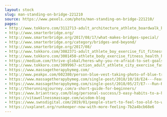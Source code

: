 ```yaml
---
layout: stock
slug: man-standing-on-bridge-221210
source: https://www.pexels.com/photo/man-standing-on-bridge-221210/
pages:
- http://www.tokkoro.com/3112713-adult_architecture_athlete_boardwalk_bridge_daytime_exercise_fit_fitness_footbridge_health_man_outdoors_person_railings_recreation_run_runner_shoes_sport_stretching_train_training_travel_wear_woo.html
- http://www.smarterbridge.org/
- http://www.smarterbridge.org/2017/08/17/what-makes-bridges-special/
- http://www.smarterbridge.org/category/bridges-and-beyond/
- http://www.smarterbridge.org/2017/08/
- http://www.tokkoro.com/3082371-adult_athlete_boy_exercise_fit_fitness_grass_health_leisure_lifestyle_man_outdoors_park_person_recreation_selective-color_sweat_training_trees_workout.html
- http://www.tokkoro.com/3001450-athlete_body_exercise_fitness_health_healthy_hobby_lifestyle_person_runner_sport_sports-field_sportswear_stretching_sweatsuit_therapy_tracksuit_training_woman_workout.html
- https://medium.com/thrive-global/heres-why-you-re-afraid-to-set-goals-901528b3ddb9
- http://www.tokkoro.com/3099967-action_adult_athlete_city_exercise_fashion_feet_fitness_footwear_indoors_legs_light_man_outdoors_person_runner_shoes_sneakers_sport_street_training_tunnel_under-armour_urban_wear_workout.html
- https://www.massagetherapybymeg.com/
- http://www.peakpx.com/602380/person-blue-vest-taking-photo-of-blue-train
- https://www.massagetherapybymeg.com/single-post/2018/10/18/E24---Fearless-Run-For-Yourself-with-Stephanie-Wright-Part-2
- https://www.massagetherapybymeg.com/single-post/2018/05/27/E7---Run-Ragnar-An-Interview-with-Greg-Russell-Ragnar-Warrior-and-23-Time-Ragnarian
- http://therunningjourney.com/a-short-guide-for-beginners/
- https://www.briantracy.com/blog/personal-success/3-easy-habits-to-a-healthy-lifestyle/
- https://vitawellnessmassage.com/wisdom-blog
- https://www.swnsdigital.com/2019/01/people-start-to-feel-too-old-to-work-out-at-this-age/
- https://uxplanet.org/runkeeper-now-with-more-feeling-7b2a4bcb68e6
---
```

